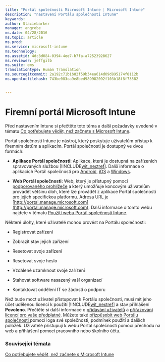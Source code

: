 ```yaml
---
title: "Portál společnosti Microsoft Intune | Microsoft Intune"
description: "nastavení Portálu společnosti Intune"
keywords: 
author: Staciebarker
manager: angrobe
ms.date: 04/28/2016
ms.topic: article
ms.prod: 
ms.service: microsoft-intune
ms.technology: 
ms.assetid: 4dc3d084-0394-4ee7-b7fa-a72523928627
ms.reviewer: jeffgilb
ms.suite: ems
translationtype: Human Translation
ms.sourcegitcommit: 2a192c71b1b82f59b34ea614d09d895174f8112b
ms.openlocfilehash: 743be083ca9e8bed989982092f103b18f8f73582


---
```


# Firemní portál Microsoft Intune

Před nastavením Intune si přečtěte toto téma a další požadavky uvedené v tématu [Co potřebujete vědět, než začnete s Microsoft Intune](what-to-know-before-you-start-microsoft-intune.md).

Portál společnosti Intune je nástroj, který poskytuje uživatelům přístup k firemním datům a aplikacím. Portál společnosti je dostupný ve dvou formách:

-   **Aplikace Portál společnosti**: Aplikace, která je dostupná na zařízeních spravovaných službou [!INCLUDE[wit_nextref](../includes/wit_nextref_md.md)]. Další informace o aplikacích Portál společnosti pro [Android](/Intune/EndUser/using-your-android-device-with-intune), [iOS](/Intune/EndUser/using-your-ios-or-mac-os-x-device-with-intune) a [Windows](/Intune/EndUser/using-your-windows-device-with-intune).


- **Web Portál společnosti:** Web, který je přístupný pomocí [podporovaného prohlížeče](supported-web-browsers.md) a který umožňuje koncovým uživatelům provádět většinu úloh, které lze provádět z aplikace Portál společnosti pro jejich specifickou platformu. Adresa URL je [http://portal.manage.microsoft.com](http://portal.manage.microsoft.com). Další informace o tomto webu najdete v tématu [Použití webu Portál společnosti Intune](/Intune/EndUser/using-the-intune-company-portal-website).

Některé úlohy, které uživatelé mohou provést na Portálu společnosti:

-   Registrovat zařízení

-   Zobrazit stav jejich zařízení

-   Resetovat svoje zařízení

-   Resetovat svoje heslo

-   Vzdáleně uzamknout svoje zařízení

-   Stahovat software nasazený vaší organizací

-   Kontaktovat oddělení IT se žádostí o podporu

Než bude moct uživatel přistupovat k Portálu společnosti, musí mít jeho účet udělenou licenci k použití [!INCLUDE[wit_nextref](../includes/wit_nextref_md.md)] a stav přihlášení **Povoleno**. Přečtěte si další informace o [přidávání uživatelů](start-with-a-paid-subscription-to-microsoft-intune-step-3.md) a [přiřazování licencí pro vaše předplatné](start-with-a-paid-subscription-to-microsoft-intune-step-4.md). Můžete také [přizpůsobit web Portálu společnosti ](start-with-a-paid-subscription-to-microsoft-intune-step-7.md) pomocí loga své společnosti, podmínek použití a dalších položek. Uživatelé přistupují k webu Portál společnosti pomocí přechodu na web a přihlášení pomocí pracovního nebo školního účtu.

### Související témata
[Co potřebujete vědět, než začnete s Microsoft Intune](what-to-know-before-you-start-microsoft-intune.md)



<!--HONumber=Jul16_HO4-->


